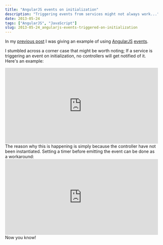 ```yaml
---
title: "AngularJS events on initialization"
description: "Triggering events from services might not always work..."
date: 2013-05-24
tags: ["AngularJS", "JavaScript"]
slug: 2013-05-24_angularjs-events-triggered-on-initialization
---
```

In my [previous post](|filename|refreshable-angularjs-service.rst) I was
giving an example of using [AngularJS](http://angularjs.org)
[events](http://docs.angularjs.org/api/ng.$rootScope.Scope#$emit).

I stumbled across a corner case that might be worth noting; If a service
is triggering an event on initialization, no controllers will get
notified of it. Here's an example:

<iframe width="100%" height="250"
src="http://jsfiddle.net/Ztyx/TdykU/2/embedded/"
allowfullscreen="allowfullscreen" frameborder="0"></iframe>
The reason why this is happening is simply because the controller have
not been instantiated. Setting a timer before emitting the event can be
done as a workaround:

<iframe width="100%" height="250"
src="http://jsfiddle.net/Ztyx/TdykU/3/embedded/"
allowfullscreen="allowfullscreen" frameborder="0"></iframe>
Now you know!
